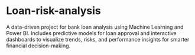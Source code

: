 # Loan-risk-analysis
A data-driven project for bank loan analysis using Machine Learning and Power BI. Includes predictive models for loan approval and interactive dashboards to visualize trends, risks, and performance insights for smarter financial decision-making.
